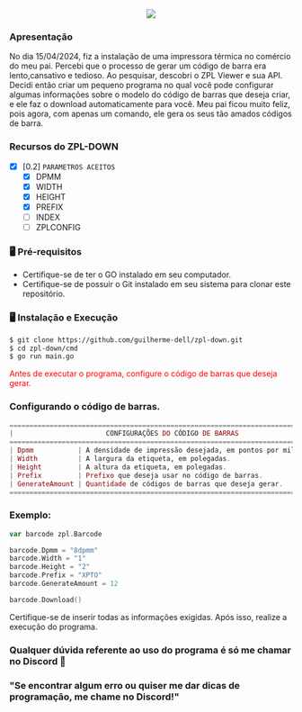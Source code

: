 <center>
<img src="https://cdn.discordapp.com/attachments/976803430624526346/1230046001193156658/ZPLdown.gif?ex=6631e49b&is=661f6f9b&hm=831834b08e81486cba646958dc72616e630302534778f774b9203a704401c3f0&">
</center>

### Apresentação
No dia 15/04/2024, fiz a instalação de uma impressora térmica no comércio do meu pai. Percebi que o processo de gerar um código de barra era lento,cansativo e tedioso. Ao pesquisar, descobri o ZPL Viewer e sua API. Decidi então criar um pequeno programa no qual você pode configurar algumas informações sobre o modelo do código de barras que deseja criar, e ele faz o download automaticamente para você. Meu pai ficou muito feliz, pois agora, com apenas um comando, ele gera os seus tão amados códigos de barra.

### Recursos do ZPL-DOWN

- [x] [0.2] `PARAMETROS ACEITOS`
  - [x] DPMM
  - [x] WIDTH
  - [x] HEIGHT
  - [x] PREFIX
  - [ ] INDEX
  - [ ] ZPLCONFIG

### 🖥️ Pré-requisitos
- Certifique-se de ter o GO instalado em seu computador.
- Certifique-se de possuir o Git instalado em seu sistema para clonar este repositório.

### 🖥️ Instalação e Execução

```bash
$ git clone https://github.com/guilherme-dell/zpl-down.git
$ cd zpl-down/cmd
$ go run main.go
```
<p style="color:red;">Antes de executar o programa, configure o código de barras que deseja gerar.</p>

### Configurando o código de barras.

```elixir
==================================================================================
|                       CONFIGURAÇÕES DO CÓDIGO DE BARRAS                        |
==================================================================================
| Dpmm           | A densidade de impressão desejada, em pontos por milímetro.   |
| Width          | A largura da etiqueta, em polegadas.                          |
| Height         | A altura da etiqueta, em polegadas.                           |
| Prefix         | Prefixo que deseja usar no código de barras.                  |
| GenerateAmount | Quantidade de códigos de barras que deseja gerar.             |
==================================================================================
```
### Exemplo:

```go
var barcode zpl.Barcode

barcode.Dpmm = "8dpmm"
barcode.Width = "1"
barcode.Height = "2"
barcode.Prefix = "XPTO"
barcode.GenerateAmount = 12

barcode.Download()
```
Certifique-se de inserir todas as informações exigidas. Após isso, realize a execução do programa.

### Qualquer dúvida referente ao uso do programa é só me chamar no Discord 👾
### "Se encontrar algum erro ou quiser me dar dicas de programação, me chame no Discord!"
